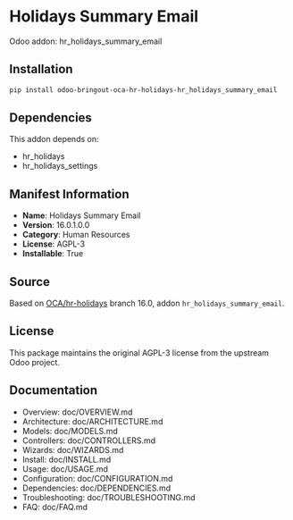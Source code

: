 # Holidays Summary Email

Odoo addon: hr_holidays_summary_email

## Installation

```bash
pip install odoo-bringout-oca-hr-holidays-hr_holidays_summary_email
```

## Dependencies

This addon depends on:
- hr_holidays
- hr_holidays_settings

## Manifest Information

- **Name**: Holidays Summary Email
- **Version**: 16.0.1.0.0
- **Category**: Human Resources
- **License**: AGPL-3
- **Installable**: True

## Source

Based on [OCA/hr-holidays](https://github.com/OCA/hr-holidays) branch 16.0, addon `hr_holidays_summary_email`.

## License

This package maintains the original AGPL-3 license from the upstream Odoo project.

## Documentation

- Overview: doc/OVERVIEW.md
- Architecture: doc/ARCHITECTURE.md
- Models: doc/MODELS.md
- Controllers: doc/CONTROLLERS.md
- Wizards: doc/WIZARDS.md
- Install: doc/INSTALL.md
- Usage: doc/USAGE.md
- Configuration: doc/CONFIGURATION.md
- Dependencies: doc/DEPENDENCIES.md
- Troubleshooting: doc/TROUBLESHOOTING.md
- FAQ: doc/FAQ.md
